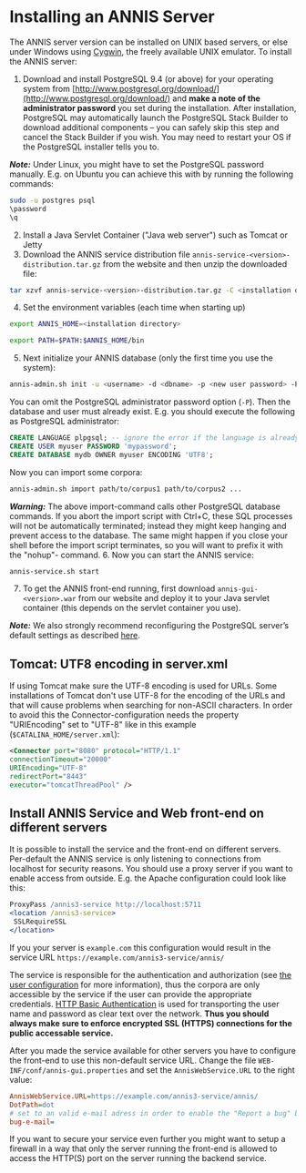 # Installing an ANNIS Server

The ANNIS server version can be installed on UNIX based servers, or else under
Windows using [Cygwin](http://www.cygwin.com/), the freely available UNIX emulator. To install the ANNIS server:
1. Download and install PostgreSQL 9.4 (or above)
for your operating system from [http://www.postgresql.org/download/](http://www.postgresql.org/download/) and **make a note of the administrator password** you set during the installation. After installation, PostgreSQL may automatically launch the PostgreSQL Stack Builder to download additional components – you can safely skip this step and cancel the Stack Builder if you wish. You may need to restart your OS if the PostgreSQL installer tells you to.

***Note:*** Under Linux, you might have to set the PostgreSQL password manually.
E.g. on Ubuntu you can achieve this with by running the following commands:
```bash
sudo -u postgres psql
\password
\q
```
2. Install a Java Servlet Container ("Java web server") such as Tomcat or Jetty
3. Download the ANNIS service distribution file `annis-service-<version>- distribution.tar.gz` from the website and then unzip the downloaded file:
```bash
tar xzvf annis-service-<version>-distribution.tar.gz -C <installation directory>
```
4. Set the environment variables (each time when starting up)
```bash
export ANNIS_HOME=<installation directory>

export PATH=$PATH:$ANNIS_HOME/bin
```
5. Next initialize your ANNIS database (only the first time you use the system):
```bash
annis-admin.sh init -u <username> -d <dbname> -p <new user password> -P <postgres superuser password>
```
You can omit the PostgreSQL administrator password option (`-P`). Then the
database and user must already exist. E.g. you should execute the following as
PostgreSQL administrator:
```sql
CREATE LANGUAGE plpgsql; -- ignore the error if the language is already installed
CREATE USER myuser PASSWORD 'mypassword';
CREATE DATABASE mydb OWNER myuser ENCODING 'UTF8';
```
Now you can import some corpora:
```bash
annis-admin.sh import path/to/corpus1 path/to/corpus2 ...
```
***Warning:*** The above import-command calls other PostgreSQL database commands. If
you abort the import script with Ctrl+C, these SQL processes will not be
automatically terminated; instead they might keep hanging and prevent access
to the database. The same might happen if you close your shell before the
import script terminates, so you will want to prefix it with the "nohup"-
command.
6. Now you can start the ANNIS service:
```bash
annis-service.sh start
```
7. To get the ANNIS front-end running, first download `annis-gui-<version>.war`
from our website and deploy it to your Java servlet container (this depends on
the servlet container you use).

***Note:*** We also strongly recommend reconfiguring the PostgreSQL server’s default
settings as described [here](../advanced/postgresql.md).

## Tomcat: UTF8 encoding in server.xml

If using Tomcat make sure the UTF-8 encoding is used for URLs. Some
installations of Tomcat don't use UTF-8 for the encoding of the URLs and that will
cause problems when searching for non-ASCII characters. In order to avoid this
the Connector-configuration needs the property "URIEncoding" set to "UTF-8"
like in this example (`$CATALINA_HOME/server.xml`):

~~~xml
<Connector port="8080" protocol="HTTP/1.1"
connectionTimeout="20000"
URIEncoding="UTF-8"
redirectPort="8443"
executor="tomcatThreadPool" />
~~~

## Install ANNIS Service and Web front-end on different servers

It is possible to install the service and the front-end on different servers.
Per-default the ANNIS service is only listening to connections from localhost for security reasons.
You should use a proxy server if you want to enable access from outside.
E.g. the Apache configuration could look like this:
~~~Apache
ProxyPass /annis3-service http://localhost:5711
<location /annis3-service>
 SSLRequireSSL
</location>
~~~ 
If you your server is `example.com` this configuration would result in the service URL `https://example.com/annis3-service/annis/`

The service is responsible for the authentication and authorization (see [the user configuration](../config/user.md) for more information), thus the corpora are only accessible by the 
service if the user can provide the appropriate credentials.
[HTTP Basic Authentication](http://en.wikipedia.org/wiki/Basic_access_authentication) is used for transporting the user name and password as clear text over the network.
**Thus you should always make sure to enforce encrypted SSL (HTTPS) connections for the public accessable service.**

After you made the service available for other servers you have to configure the front-end to use this non-default service URL.
Change the file `WEB-INF/conf/annis-gui.properties` and set the `AnnisWebService.URL` to the right value:
~~~Ini
AnnisWebService.URL=https://example.com/annis3-service/annis/
DotPath=dot
# set to an valid e-mail adress in order to enable the "Report a bug" button
bug-e-mail=
~~~

If you want to secure your service even further you might want to setup a firewall in a way that only the server running the front-end is allowed to access the HTTP(S) port on the server running the backend service.